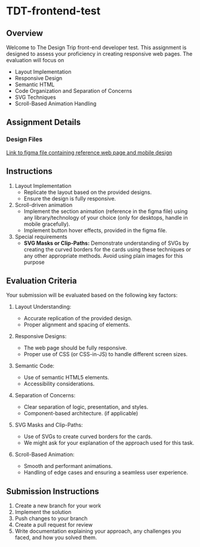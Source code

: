 # TDT-frontend-test

## Overview
Welcome to The Design Trip front-end developer test. This assignment is designed to assess your proficiency in creating responsive web pages. The evaluation will focus on 
- Layout Implementation
- Responsive Design
- Semantic HTML
- Code Organization and Separation of Concerns
- SVG Techniques
- Scroll-Based Animation Handling

## Assignment Details

### Design Files
[Link to figma file containing reference web page and mobile design]([https://www.example.com](https://www.figma.com/design/yVqpv1mbE2z4LXKr6wjieH/TDT_Test-Front-end-dev?node-id=0-1&t=fW0p2oAnzsrNNXMh-0))

## Instructions
1. Layout Implementation 
   - Replicate the layout based on the provided designs.
   - Ensure the design is fully responsive.
2. Scroll-driven animation
   - Implement the section animation (reference in the figma file) using any library/technology of your choice (only for desktops, handle in mobile gracefully).
   - Implement button hover effects, provided in the figma file.
3. Special requirements
   - **SVG Masks or Clip-Paths:** Demonstrate understanding of SVGs by creating the curved borders for the cards using these techniques or any other appropriate methods. Avoid using plain images for this purpose

## Evaluation Criteria
Your submission will be evaluated based on the following key factors:

1. Layout Understanding:

   - Accurate replication of the provided design.
   - Proper alignment and spacing of elements.

2. Responsive Designs:

    - The web page should be fully responsive.
    - Proper use of CSS (or CSS-in-JS) to handle different screen sizes.

3. Semantic Code:

    - Use of semantic HTML5 elements.
    - Accessibility considerations.

4. Separation of Concerns:

    - Clear separation of logic, presentation, and styles.
    - Component-based architecture. (if applicable)

5. SVG Masks and Clip-Paths:

    - Use of SVGs to create curved borders for the cards.
    - We might ask for your explanation of the approach used for this task.

6. Scroll-Based Animation:

    - Smooth and performant animations.
    - Handling of edge cases and ensuring a seamless user experience.

## Submission Instructions
1. Create a new branch for your work
2. Implement the solution
3. Push changes to your branch
4. Create a pull request for review
5. Write documentation explaining your approach, any challenges you faced, and how you solved them.
